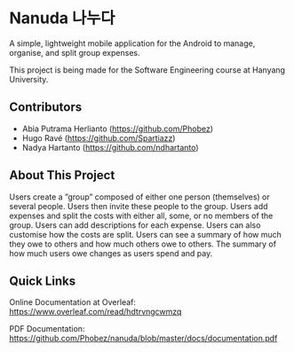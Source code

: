 # Nanuda 나누다
A simple, lightweight mobile application for the Android to manage, organise, and split group expenses.

This project is being made for the Software Engineering course at Hanyang University.

## Contributors
+ Abia Putrama Herlianto (https://github.com/Phobez)
+ Hugo Ravé (https://github.com/Spartiazz)
+ Nadya Hartanto (https://github.com/ndhartanto)

## About This Project
Users create a ”group” composed of either one
person (themselves) or several people. Users then invite these
people to the group. Users add expenses and split the costs with
either all, some, or no members of the group. Users can add
descriptions for each expense. Users can also customise how the
costs are split. Users can see a summary of how much they owe
to others and how much others owe to others. The summary of
how much users owe changes as users spend and pay.

## Quick Links
Online Documentation at Overleaf: https://www.overleaf.com/read/hdtrvngcwmzq

PDF Documentation: https://github.com/Phobez/nanuda/blob/master/docs/documentation.pdf

